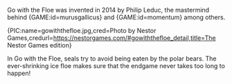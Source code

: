 Go with the Floe was invented in 2014 by Philip Leduc, the mastermind behind {GAME:id=murusgallicus} and {GAME:id=momentum} among others.

{PIC:name=gowiththefloe.jpg,cred=Photo by Nestor Games,credurl=https://nestorgames.com/#gowiththefloe_detail,title=The Nestor Games edition}

In Go with the Floe, seals try to avoid being eaten by the polar bears. The ever-shrinking ice floe makes sure that the endgame never takes too long to happen!
